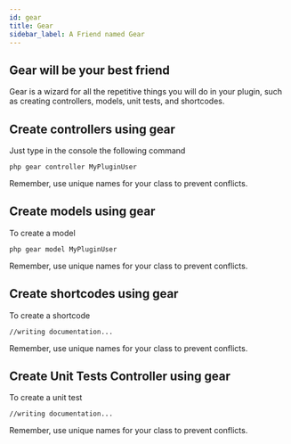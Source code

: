 ```yaml
---
id: gear
title: Gear
sidebar_label: A Friend named Gear
---
```


## Gear will be your best friend

Gear is a wizard for all the repetitive things you will do in your plugin, such as creating controllers, models, unit tests, and shortcodes.

## Create controllers using gear

Just type in the console the following command

```
php gear controller MyPluginUser
```
Remember, use unique names for your class to prevent conflicts.

## Create models using gear

To create a model

```
php gear model MyPluginUser
```
Remember, use unique names for your class to prevent conflicts.

## Create shortcodes using gear

To create a shortcode

```
//writing documentation...
```
Remember, use unique names for your class to prevent conflicts.

## Create Unit Tests Controller using gear

To create a unit test

```
//writing documentation...
```
Remember, use unique names for your class to prevent conflicts.